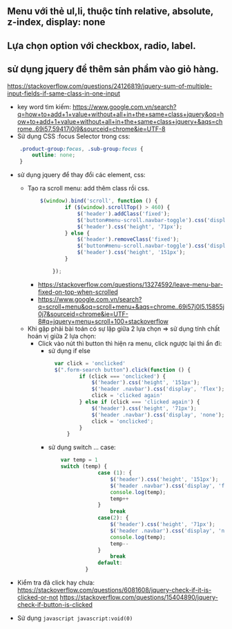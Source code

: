 ## Menu với thẻ ul,li, thuộc tính relative, absolute, z-index, display: none
## Lựa chọn option với checkbox, radio, label.
## sử dụng jquery để thêm sản phẩm vào giỏ hàng.
https://stackoverflow.com/questions/24126819/jquery-sum-of-multiple-input-fields-if-same-class-in-one-input
* key word tìm kiếm:
https://www.google.com.vn/search?q=how+to+add+1+value+without+all+in+the+same+class+jquery&oq=how+to+add+1+value+without+all+in+the+same+class+jquery+&aqs=chrome..69i57.59417j0j9&sourceid=chrome&ie=UTF-8
* Sử dụng  CSS :focus Selector trong css:
```css
    .product-group:focus, .sub-group:focus {
        outline: none;
    }
```
* sử dụng jquery để thay đổi các element, css:
  * Tạo ra scroll menu: add thêm class rồi css.
     ```javascript
         $(window).bind('scroll', function () {
                 if ($(window).scrollTop() > 460) {
                     $('header').addClass('fixed');
                     $('button#menu-scroll.navbar-toggle').css('display', 'block');
                     $('header').css('height', '71px');
                 } else {
                     $('header').removeClass('fixed');
                     $('button#menu-scroll.navbar-toggle').css('display', 'none');
                     $('header').css('height', '151px');
                 }

             });
     ```
    * https://stackoverflow.com/questions/13274592/leave-menu-bar-fixed-on-top-when-scrolled
    * https://www.google.com.vn/search?q=scroll+menu&oq=scroll+menu+&aqs=chrome..69i57j0l5.15855j0j7&sourceid=chrome&ie=UTF-8#q=jquery+menu+scroll+100+stackoverflow
  * Khi gặp phải bài toán có sự lặp giữa 2 lựa chọn => sử dụng tính chất hoán vị giữa 2 lựa chọn:
      * Click vào nút thì button thì hiện ra menu, click ngược lại thì ẩn đi:
        * sử dụng if else
          ```javascript
            var click = 'onclicked'
            $(".form-search button").click(function () {
                    if (click === 'onclicked') {
                        $('header').css('height', '151px');
                        $('header .navbar').css('display', 'flex');
                        click = 'clicked again'
                    } else if (click === 'clicked again') {
                        $('header').css('height', '71px');
                        $('header .navbar').css('display', 'none');
                        click = 'onclicked';
                    }
                }
          ```
         * sử dụng switch ... case:
            ```javascript
                var temp = 1
                switch (temp) {
                            case (1): {
                                $('header').css('height', '151px');
                                $('header .navbar').css('display', 'flex');
                                console.log(temp);
                                temp++
                            }
                                break
                            case(2): {
                                $('header').css('height', '71px');
                                $('header .navbar').css('display', 'none');
                                console.log(temp);
                                temp--
                            }
                                break
                            default:
                        }
            ```

* Kiểm tra đã click hay chưa:
   https://stackoverflow.com/questions/6081608/jquery-check-if-it-is-clicked-or-not
   https://stackoverflow.com/questions/15404890/jquery-check-if-button-is-clicked

* Sử dụng ```javascript javascript:void(0) ```
